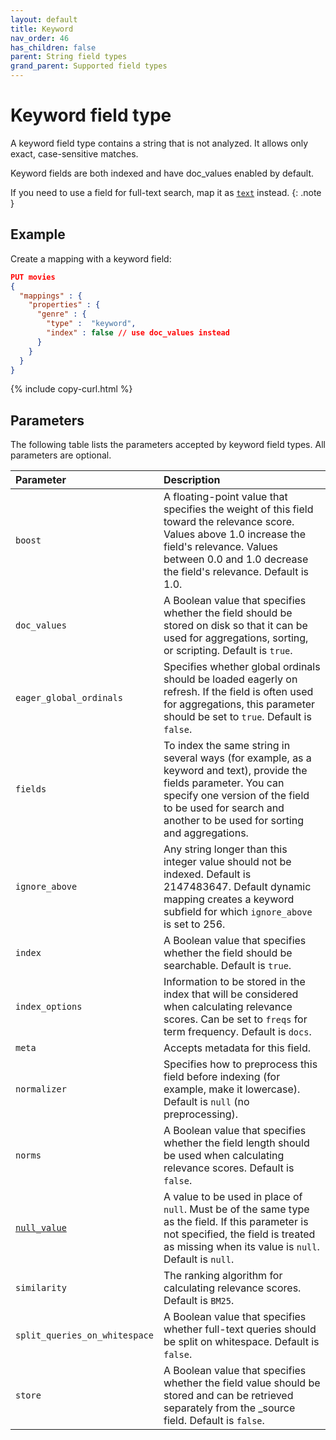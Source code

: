 ```yaml
---
layout: default
title: Keyword
nav_order: 46
has_children: false
parent: String field types
grand_parent: Supported field types
---
```


# Keyword field type

A keyword field type contains a string that is not analyzed. It allows only exact, case-sensitive matches.

Keyword fields are both indexed and have doc_values enabled by default.

If you need to use a field for full-text search, map it as [`text`]({{site.url}}{{site.baseurl}}/opensearch/supported-field-types/text/) instead.
{: .note }

## Example

Create a mapping with a keyword field:

```json
PUT movies
{
  "mappings" : {
    "properties" : {
      "genre" : {
        "type" :  "keyword",
        "index" : false // use doc_values instead
      }
    }
  }
}
```
{% include copy-curl.html %}

## Parameters

The following table lists the parameters accepted by keyword field types. All parameters are optional.

Parameter | Description 
:--- | :--- 
`boost` | A floating-point value that specifies the weight of this field toward the relevance score. Values above 1.0 increase the field's relevance. Values between 0.0 and 1.0 decrease the field's relevance. Default is 1.0.
`doc_values` | A Boolean value that specifies whether the field should be stored on disk so that it can be used for aggregations, sorting, or scripting. Default is `true`.
`eager_global_ordinals` | Specifies whether global ordinals should be loaded eagerly on refresh. If the field is often used for aggregations, this parameter should be set to `true`. Default is `false`.
`fields` | To index the same string in several ways (for example, as a keyword and text), provide the fields parameter. You can specify one version of the field to be used for search and another to be used for sorting and aggregations.
`ignore_above` | Any string longer than this integer value should not be indexed. Default is 2147483647. Default dynamic mapping creates a keyword subfield for which `ignore_above` is set to 256.
`index` | A Boolean value that specifies whether the field should be searchable. Default is `true`.
`index_options` | Information to be stored in the index that will be considered when calculating relevance scores. Can be set to `freqs` for term frequency. Default is `docs`.
`meta` | Accepts metadata for this field.
`normalizer` | Specifies how to preprocess this field before indexing (for example, make it lowercase). Default is `null` (no preprocessing).
`norms` | A Boolean value that specifies whether the field length should be used when calculating relevance scores. Default is `false`.
[`null_value`]({{site.url}}{{site.baseurl}}/opensearch/supported-field-types/index#null-value) | A  value to be used in place of `null`. Must be of the same type as the field. If this parameter is not specified, the field is treated as missing when its value is `null`. Default is `null`.
`similarity` | The ranking algorithm for calculating relevance scores. Default is `BM25`. 
`split_queries_on_whitespace` | A Boolean value that specifies whether full-text queries should be split on whitespace. Default is `false`.
`store` | A Boolean value that specifies whether the field value should be stored and can be retrieved separately from the _source field. Default is `false`. 